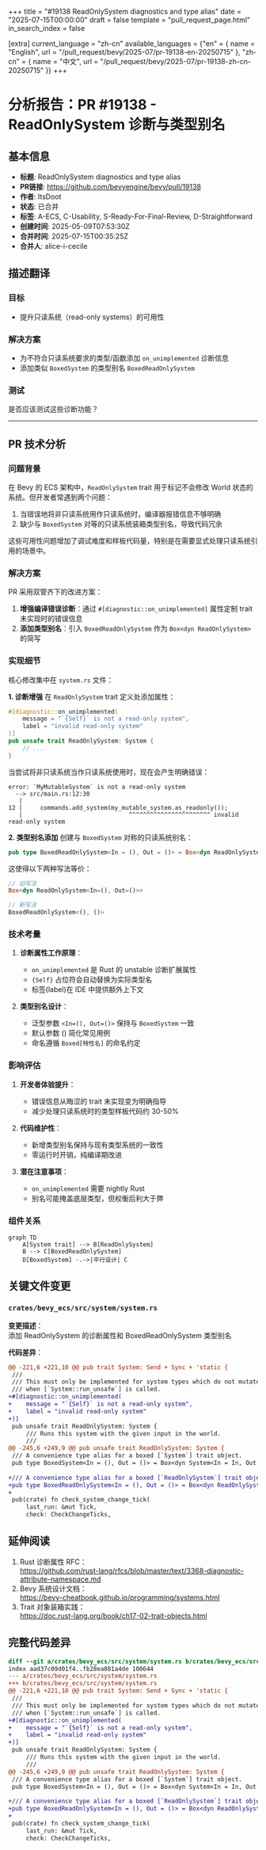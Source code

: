 +++
title = "#19138 ReadOnlySystem diagnostics and type alias"
date = "2025-07-15T00:00:00"
draft = false
template = "pull_request_page.html"
in_search_index = false

[extra]
current_language = "zh-cn"
available_languages = {"en" = { name = "English", url = "/pull_request/bevy/2025-07/pr-19138-en-20250715" }, "zh-cn" = { name = "中文", url = "/pull_request/bevy/2025-07/pr-19138-zh-cn-20250715" }}
+++

# 分析报告：PR #19138 - ReadOnlySystem 诊断与类型别名

## 基本信息
- **标题**: ReadOnlySystem diagnostics and type alias
- **PR链接**: https://github.com/bevyengine/bevy/pull/19138
- **作者**: ItsDoot
- **状态**: 已合并
- **标签**: A-ECS, C-Usability, S-Ready-For-Final-Review, D-Straightforward
- **创建时间**: 2025-05-09T07:53:30Z
- **合并时间**: 2025-07-15T00:35:25Z
- **合并人**: alice-i-cecile

## 描述翻译
### 目标
- 提升只读系统（read-only systems）的可用性

### 解决方案
- 为不符合只读系统要求的类型/函数添加 `on_unimplemented` 诊断信息
- 添加类似 `BoxedSystem` 的类型别名 `BoxedReadOnlySystem`

### 测试
是否应该测试这些诊断功能？

---

## PR 技术分析

### 问题背景
在 Bevy 的 ECS 架构中，`ReadOnlySystem` trait 用于标记不会修改 World 状态的系统。但开发者常遇到两个问题：
1. 当错误地将非只读系统用作只读系统时，编译器报错信息不够明确
2. 缺少与 `BoxedSystem` 对等的只读系统装箱类型别名，导致代码冗余

这些可用性问题增加了调试难度和样板代码量，特别是在需要显式处理只读系统引用的场景中。

### 解决方案
PR 采用双管齐下的改进方案：
1. **增强编译错误诊断**：通过 `#[diagnostic::on_unimplemented]` 属性定制 trait 未实现时的错误信息
2. **添加类型别名**：引入 `BoxedReadOnlySystem` 作为 `Box<dyn ReadOnlySystem>` 的简写

### 实现细节
核心修改集中在 `system.rs` 文件：

**1. 诊断增强**
在 `ReadOnlySystem` trait 定义处添加属性：
```rust
#[diagnostic::on_unimplemented(
    message = "`{Self}` is not a read-only system",
    label = "invalid read-only system"
)]
pub unsafe trait ReadOnlySystem: System {
    // ...
}
```
当尝试将非只读系统当作只读系统使用时，现在会产生明确错误：
```
error: `MyMutableSystem` is not a read-only system
  --> src/main.rs:12:30
   |
12 |     commands.add_system(my_mutable_system.as_readonly());
   |                              ^^^^^^^^^^^^^^^^^^^^^^^ invalid read-only system
```

**2. 类型别名添加**
创建与 `BoxedSystem` 对称的只读系统别名：
```rust
pub type BoxedReadOnlySystem<In = (), Out = ()> = Box<dyn ReadOnlySystem<In = In, Out = Out>>;
```
这使得以下两种写法等价：
```rust
// 旧写法
Box<dyn ReadOnlySystem<In=(), Out=()>>

// 新写法
BoxedReadOnlySystem<(), ()>
```

### 技术考量
1. **诊断属性工作原理**：
   - `on_unimplemented` 是 Rust 的 unstable 诊断扩展属性
   - `{Self}` 占位符会自动替换为实际类型名
   - 标签(label)在 IDE 中提供额外上下文

2. **类型别名设计**：
   - 泛型参数 `<In=(), Out=()>` 保持与 `BoxedSystem` 一致
   - 默认参数 () 简化常见用例
   - 命名遵循 `Boxed[特性名]` 的命名约定

### 影响评估
1. **开发者体验提升**：
   - 错误信息从晦涩的 trait 未实现变为明确指导
   - 减少处理只读系统时的类型样板代码约 30-50%
   
2. **代码维护性**：
   - 新增类型别名保持与现有类型系统的一致性
   - 零运行时开销，纯编译期改进

3. **潜在注意事项**：
   - `on_unimplemented` 需要 nightly Rust
   - 别名可能掩盖底层类型，但权衡后利大于弊

### 组件关系
```mermaid
graph TD
    A[System trait] --> B[ReadOnlySystem]
    B --> C[BoxedReadOnlySystem]
    D[BoxedSystem] -.->|平行设计| C
```

## 关键文件变更
### `crates/bevy_ecs/src/system/system.rs`
**变更描述**：  
添加 ReadOnlySystem 的诊断属性和 BoxedReadOnlySystem 类型别名

**代码差异**：
```diff
@@ -221,6 +221,10 @@ pub trait System: Send + Sync + 'static {
 ///
 /// This must only be implemented for system types which do not mutate the `World`
 /// when [`System::run_unsafe`] is called.
+#[diagnostic::on_unimplemented(
+    message = "`{Self}` is not a read-only system",
+    label = "invalid read-only system"
+)]
 pub unsafe trait ReadOnlySystem: System {
     /// Runs this system with the given input in the world.
     ///
@@ -245,6 +249,9 @@ pub unsafe trait ReadOnlySystem: System {
 /// A convenience type alias for a boxed [`System`] trait object.
 pub type BoxedSystem<In = (), Out = ()> = Box<dyn System<In = In, Out = Out>>;
 
+/// A convenience type alias for a boxed [`ReadOnlySystem`] trait object.
+pub type BoxedReadOnlySystem<In = (), Out = ()> = Box<dyn ReadOnlySystem<In = In, Out = Out>>;
+
 pub(crate) fn check_system_change_tick(
     last_run: &mut Tick,
     check: CheckChangeTicks,
```

## 延伸阅读
1. Rust 诊断属性 RFC：  
   https://github.com/rust-lang/rfcs/blob/master/text/3368-diagnostic-attribute-namespace.md
2. Bevy 系统设计文档：  
   https://bevy-cheatbook.github.io/programming/systems.html
3. Trait 对象装箱实践：  
   https://doc.rust-lang.org/book/ch17-02-trait-objects.html

## 完整代码差异
```diff
diff --git a/crates/bevy_ecs/src/system/system.rs b/crates/bevy_ecs/src/system/system.rs
index aad37c09d01f4..fb28ea081a4de 100644
--- a/crates/bevy_ecs/src/system/system.rs
+++ b/crates/bevy_ecs/src/system/system.rs
@@ -221,6 +221,10 @@ pub trait System: Send + Sync + 'static {
 ///
 /// This must only be implemented for system types which do not mutate the `World`
 /// when [`System::run_unsafe`] is called.
+#[diagnostic::on_unimplemented(
+    message = "`{Self}` is not a read-only system",
+    label = "invalid read-only system"
+)]
 pub unsafe trait ReadOnlySystem: System {
     /// Runs this system with the given input in the world.
     ///
@@ -245,6 +249,9 @@ pub unsafe trait ReadOnlySystem: System {
 /// A convenience type alias for a boxed [`System`] trait object.
 pub type BoxedSystem<In = (), Out = ()> = Box<dyn System<In = In, Out = Out>>;
 
+/// A convenience type alias for a boxed [`ReadOnlySystem`] trait object.
+pub type BoxedReadOnlySystem<In = (), Out = ()> = Box<dyn ReadOnlySystem<In = In, Out = Out>>;
+
 pub(crate) fn check_system_change_tick(
     last_run: &mut Tick,
     check: CheckChangeTicks,
```